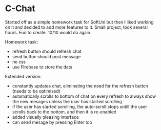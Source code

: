 # C-Chat
Started off as a simple homework task for SoftUni but then I liked working on it and decided to add more features to it. Small project, took several hours. Fun to create. 10/10 would do again.

Homework task:
- refresh button should refresh chat
- send button should post message
- no css
- use Firebase to store the data

Extended version:
- constantly updates chat, eliminating the need for the refresh button (needs to be optimised)
- automatically scrolls to bottom of chat on every refresh to always show the new mesages unless the user has started scrolling
- if the user has started scrolling, the auto-scroll stops untill the user scrolls back to the bottom, and then it is re-enabled
- added  visually pleasing interface
- can send mesage by pressing Enter too


